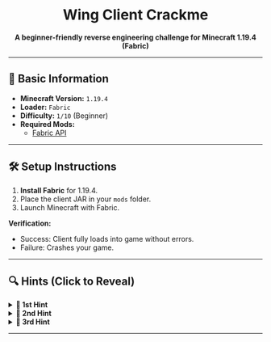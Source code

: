 <h1 align="center">Wing Client Crackme</h1>

<p align="center">
  <strong>A beginner-friendly reverse engineering challenge for Minecraft 1.19.4 (Fabric)</strong>
</p>

---

## 📌 Basic Information  
- **Minecraft Version:** `1.19.4`  
- **Loader:** `Fabric`  
- **Difficulty:** `1/10` (Beginner)  
- **Required Mods:**  
  - [Fabric API](https://modrinth.com/mod/fabric-api/versions?g=1.19.4)  

---

## 🛠️ Setup Instructions  
1. **Install Fabric** for 1.19.4.  
2. Place the client JAR in your `mods` folder.  
3. Launch Minecraft with Fabric.

**Verification:**  
- Success: Client fully loads into game without errors.  
- Failure: Crashes your game.  

---

## 🔍 Hints (Click to Reveal)  
<details>  
<summary><strong>🚩 1st Hint</strong></summary>  

**Authentication Bypass:**  
   - The client uses offline-mode auth (no server checks).
</details>

<details>  
<summary><strong>🚩 2nd Hint</strong></summary>  

**HWID Whitelist:**  
   - Valid HWIDs are stored in a File:  
     ```
     assets/mousetweaks/security.txt  
     ```  
</details>

<details>  
<summary><strong>🚩 3rd Hint</strong></summary>  

**HWID Generation:**  
   - The client fetches HWID using a **PowerShell script**.  
</details>

---
